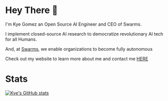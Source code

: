 # Hey There 👋

I'm Kye Gomez an Open Source AI Engineer and CEO of Swarms.

I implement closed-source AI research to democratize revolutionary AI tech for all Humans.

And, at [Swarms](https://github.com/kyegomez/swarms), we enable organizations to become fully autonomous

Check out my website to learn more about me and contact me [HERE](https://kyegomez.com/)

# Stats

[![Kye's GitHub stats](https://github-readme-stats.vercel.app/api?username=kyegomez)](https://github.com/kyegomez/github-readme-stats)
